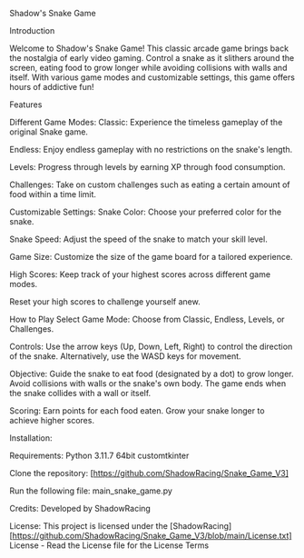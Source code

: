 Shadow's Snake Game

Introduction

Welcome to Shadow's Snake Game! This classic arcade game brings back the nostalgia of early video gaming. Control a snake as it slithers around the screen, eating food to grow longer while avoiding collisions with walls and itself. With various game modes and customizable settings, this game offers hours of addictive fun!


Features

Different Game Modes:
Classic: Experience the timeless gameplay of the original Snake game.

Endless: Enjoy endless gameplay with no restrictions on the snake's length.

Levels: Progress through levels by earning XP through food consumption.

Challenges: Take on custom challenges such as eating a certain amount of food within a time limit.


Customizable Settings:
Snake Color: Choose your preferred color for the snake.

Snake Speed: Adjust the speed of the snake to match your skill level.

Game Size: Customize the size of the game board for a tailored experience.


High Scores:
Keep track of your highest scores across different game modes.

Reset your high scores to challenge yourself anew.


How to Play
Select Game Mode: Choose from Classic, Endless, Levels, or Challenges.

Controls:
Use the arrow keys (Up, Down, Left, Right) to control the direction of the snake.
Alternatively, use the WASD keys for movement.

Objective:
Guide the snake to eat food (designated by a dot) to grow longer.
Avoid collisions with walls or the snake's own body.
The game ends when the snake collides with a wall or itself.

Scoring:
Earn points for each food eaten.
Grow your snake longer to achieve higher scores.

Installation:

Requirements:
Python 3.11.7 64bit
customtkinter

Clone the repository: [https://github.com/ShadowRacing/Snake_Game_V3]

Run the following file: main_snake_game.py


Credits:
Developed by ShadowRacing


License:
This project is licensed under the [ShadowRacing][https://github.com/ShadowRacing/Snake_Game_V3/blob/main/License.txt] License - Read the License file for the License Terms

